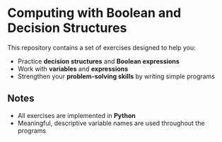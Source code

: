 # Computing with Boolean and Decision Structures

This repository contains a set of exercises designed to help you:

- Practice **decision structures** and **Boolean expressions**
- Work with **variables** and **expressions**
- Strengthen your **problem-solving skills** by writing simple programs

## Notes
- All exercises are implemented in **Python**
- Meaningful, descriptive variable names are used throughout the programs

